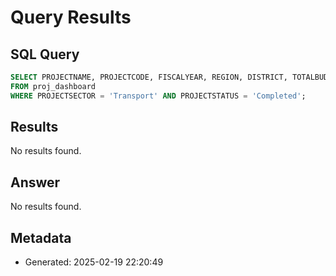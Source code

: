 # Query Results

## SQL Query
```sql
SELECT PROJECTNAME, PROJECTCODE, FISCALYEAR, REGION, DISTRICT, TOTALBUDGET, PROJECTSTATUS, PROJECTSECTOR 
FROM proj_dashboard 
WHERE PROJECTSECTOR = 'Transport' AND PROJECTSTATUS = 'Completed';
```

## Results
No results found.

## Answer
No results found.

## Metadata
- Generated: 2025-02-19 22:20:49

